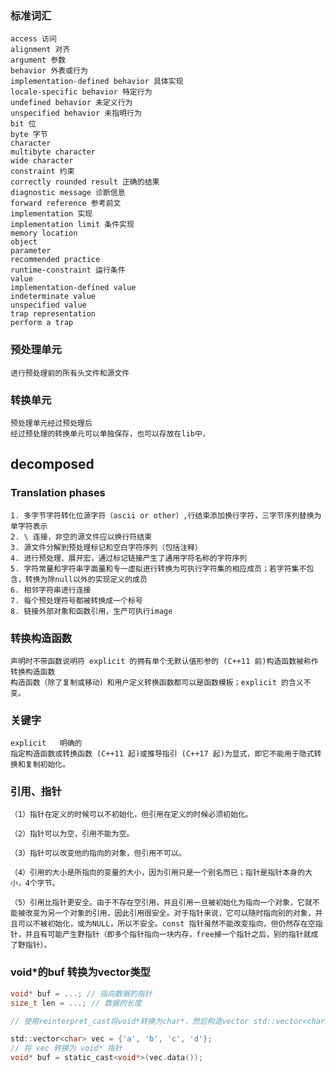 
### 标准词汇
	access 访问
	alignment 对齐
	argument 参数
	behavior 外表或行为
	implementation-defined behavior 具体实现
	locale-specific behavior 特定行为
	undefined behavior 未定义行为
	unspecified behavior 未指明行为
	bit 位
	byte 字节
	character
	multibyte character
	wide character
	constraint 约束
	correctly rounded result 正确的结果
	diagnostic message 诊断信息
	forward reference 参考前文
	implementation 实现
	implementation limit 条件实现
	memory location
	object
	parameter
	recommended practice
	runtime-constraint 运行条件
	value
	implementation-defined value
	indeterminate value
	unspecified value
	trap representation
	perform a trap

### 预处理单元
	进行预处理前的所有头文件和源文件
	
### 转换单元
	预处理单元经过预处理后
	经过预处理的转换单元可以单独保存，也可以存放在lib中，

## decomposed
### Translation phases
	1. 多字节字符转化位源字符（ascii or other）,行结束添加换行字符，三字节序列替换为单字符表示
	2. \ 连接，非空的源文件应以换行符结束
	3. 源文件分解到预处理标记和空白字符序列（包括注释）
	4. 进行预处理、展开宏，通过标记链接产生了通用字符名称的字符序列
	5. 字符常量和字符串字面量和专一虚拟进行转换为可执行字符集的相应成员；若字符集不包含，转换为除null以外的实现定义的成员
	6. 相邻字符串进行连接
	7. 每个预处理符号都被转换成一个标号
	8. 链接外部对象和函数引用，生产可执行image



### 转换构造函数
	声明时不带函数说明符 explicit 的拥有单个无默认值形参的 (C++11 前)构造函数被称作转换构造函数
	构造函数（除了复制或移动）和用户定义转换函数都可以是函数模板；explicit 的含义不变。

### 关键字

	explicit   明确的
	指定构造函数或转换函数 (C++11 起)或推导指引 (C++17 起)为显式，即它不能用于隐式转换和复制初始化。

### 引用、指针
	（1）指针在定义的时候可以不初始化，但引用在定义的时候必须初始化。

	（2）指针可以为空，引用不能为空。

	（3）指针可以改变他的指向的对象，但引用不可以。

	（4）引用的大小是所指向的变量的大小，因为引用只是一个别名而已；指针是指针本身的大小，4个字节。

	（5）引用比指针更安全。由于不存在空引用，并且引用一旦被初始化为指向一个对象，它就不能被改变为另一个对象的引用，因此引用很安全。对于指针来说，它可以随时指向别的对象，并且可以不被初始化，或为NULL，所以不安全。const 指针虽然不能改变指向，但仍然存在空指针，并且有可能产生野指针（即多个指针指向一块内存，free掉一个指针之后，别的指针就成了野指针）。

### void*的buf 转换为vector<char>类型

``` c
void* buf = ...; // 指向数据的指针 
size_t len = ...; // 数据的长度 

// 使用reinterpret_cast将void*转换为char*，然后构造vector std::vector<char> vec(static_cast<char*>(buf), static_cast<char*>(buf) + len);

std::vector<char> vec = {'a', 'b', 'c', 'd'}; 
// 将 vec 转换为 void* 指针 
void* buf = static_cast<void*>(vec.data());
```



